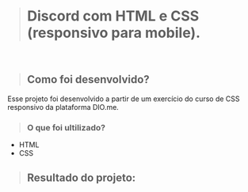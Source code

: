 ><h1>Discord com HTML e CSS (responsivo para mobile).</h1>
<br>

><h2>Como foi desenvolvido?</h2>
<p>Esse projeto foi desenvolvido a partir de um exercício do curso de CSS responsivo da plataforma DIO.me.

><h3>O que foi ultilizado?</h3> 
<ul>
    <li>HTML</li>
    <li>CSS</li>
</ul>

><h2>Resultado do projeto:</h3>

